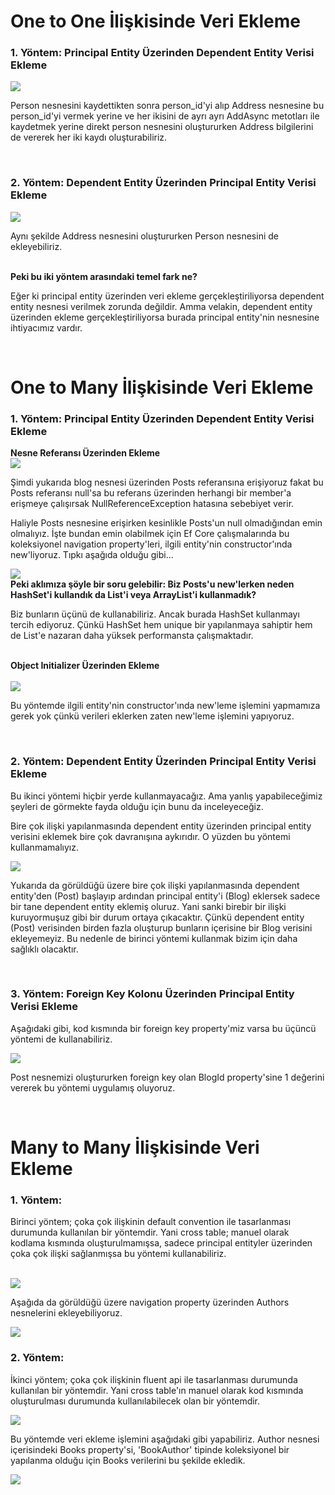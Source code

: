 # One to One İlişkisinde Veri Ekleme

### 1. Yöntem: Principal Entity Üzerinden Dependent Entity Verisi Ekleme

<img src="../img/one-to-one-veri-ekleme.png">

<br>

<p>
Person nesnesini kaydettikten sonra person_id'yi alıp Address nesnesine bu person_id'yi vermek yerine ve her ikisini de ayrı ayrı AddAsync metotları ile kaydetmek yerine direkt person nesnesini oluştururken Address bilgilerini de vererek her iki kaydı oluşturabiliriz.
</p>

<br>

### 2. Yöntem: Dependent Entity Üzerinden Principal Entity Verisi Ekleme

<img src="../img/one-to-one-veri-ekleme-1.png">

<br>

<p>
Aynı şekilde Address nesnesini oluştururken Person nesnesini de ekleyebiliriz.
</p>

<br>

<b> 
Peki bu iki yöntem arasındaki temel fark ne? 
</b> 

<p> 
Eğer ki principal entity üzerinden veri ekleme gerçekleştiriliyorsa dependent entity nesnesi verilmek zorunda değildir. Amma velakin, dependent entity üzerinden ekleme gerçekleştiriliyorsa burada principal entity'nin nesnesine ihtiyacımız vardır.
</p>

<br>

# One to Many İlişkisinde Veri Ekleme

### 1. Yöntem: Principal Entity Üzerinden Dependent Entity Verisi Ekleme

<b>
Nesne Referansı Üzerinden Ekleme
</b>

<br>

<img src="../img/one-to-many-veri-ekleme.png">

<br>

<p>
Şimdi yukarıda blog nesnesi üzerinden Posts referansına erişiyoruz fakat bu Posts referansı null'sa bu referans üzerinden herhangi bir member'a erişmeye çalışırsak NullReferenceException hatasına sebebiyet verir.
</p>

<p>
Haliyle Posts nesnesine erişirken kesinlikle Posts'un null olmadığından emin olmalıyız. İşte bundan emin olabilmek için Ef Core çalışmalarında bu koleksiyonel navigation property'leri, ilgili entity'nin constructor'ında new'liyoruz. Tıpkı aşağıda olduğu gibi...
</p>

<img src="../img/one-to-many-veri-ekleme-1.png">

<br>

<b>
Peki aklımıza şöyle bir soru gelebilir: Biz Posts'u new'lerken neden HashSet'i kullandık da List'i veya ArrayList'i kullanmadık?
</b>

<p>
Biz bunların üçünü de kullanabiliriz. Ancak burada HashSet kullanmayı tercih ediyoruz. Çünkü HashSet hem unique bir yapılanmaya sahiptir hem de List'e nazaran daha yüksek performansta çalışmaktadır.
</p>

<br>

<b>
Object Initializer Üzerinden Ekleme
</b>

<br>
<br>

<img src="../img/one-to-many-veri-ekleme-2.png">

<br>

<p>
Bu yöntemde ilgili entity'nin constructor'ında new'leme işlemini yapmamıza gerek yok çünkü verileri eklerken zaten new'leme işlemini yapıyoruz.
</p>

<br>

### 2. Yöntem: Dependent Entity Üzerinden Principal Entity Verisi Ekleme

<p>
Bu ikinci yöntemi hiçbir yerde kullanmayacağız. Ama yanlış yapabileceğimiz şeyleri de görmekte fayda olduğu için bunu da inceleyeceğiz.
</p>

<p>
Bire çok ilişki yapılanmasında dependent entity üzerinden principal entity verisini eklemek bire çok davranışına aykırıdır. O yüzden bu yöntemi kullanmamalıyız. 
</p>

<img src="../img/one-to-many-veri-ekleme-3.png">

<br>

<p>
Yukarıda da görüldüğü üzere bire çok ilişki yapılanmasında dependent entity'den (Post) başlayıp ardından principal entity'i (Blog) eklersek sadece bir tane dependent entity eklemiş oluruz. Yani sanki birebir bir ilişki kuruyormuşuz gibi bir durum ortaya çıkacaktır. Çünkü dependent entity (Post) verisinden birden fazla oluşturup bunların içerisine bir Blog verisini ekleyemeyiz. Bu nedenle de birinci yöntemi kullanmak bizim için daha sağlıklı olacaktır.
</p>

<br>

### 3. Yöntem: Foreign Key Kolonu Üzerinden Principal Entity Verisi Ekleme

<p>
Aşağıdaki gibi, kod kısmında bir foreign key property'miz varsa bu üçüncü yöntemi de kullanabiliriz.    
</p>

<img src="../img/one-to-many-veri-ekleme-4.png">

<br>

<p>
Post nesnemizi oluştururken foreign key olan BlogId property'sine 1 değerini vererek bu yöntemi uygulamış oluyoruz.
</p>

<br>

# Many to Many İlişkisinde Veri Ekleme

### 1. Yöntem:

<p>
Birinci yöntem; çoka çok ilişkinin default convention ile tasarlanması durumunda kullanılan bir yöntemdir. Yani cross table; manuel olarak kodlama kısmında oluşturulmamışsa, sadece principal entityler üzerinden çoka çok ilişki sağlanmışsa bu yöntemi kullanabiliriz.
</p>

<br>

<img src="../img/many-to-many-veri-ekleme-1.jpg">

<br>

<p>
Aşağıda da görüldüğü üzere navigation property üzerinden Authors nesnelerini ekleyebiliyoruz.
</p>

<img src="../img/many-to-many-veri-ekleme-2.png">

<br>

### 2. Yöntem:

<p>
İkinci yöntem; çoka çok ilişkinin fluent api ile tasarlanması durumunda kullanılan bir yöntemdir. Yani cross table'ın manuel olarak kod kısmında oluşturulması durumunda kullanılabilecek olan bir yöntemdir.
</p>

<img src="../img/many-to-many-veri-ekleme-3.png">

<br>

<p>
Bu yöntemde veri ekleme işlemini aşağıdaki gibi yapabiliriz. Author nesnesi içerisindeki Books property'si, 'BookAuthor' tipinde koleksiyonel bir yapılanma olduğu için Books verilerini bu şekilde ekledik.
</p>

<img src="../img/many-to-many-veri-ekleme-4.png">



